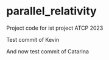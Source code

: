 # parallel_relativity
Project code for ist project ATCP 2023

Test commit of Kevin

And now test commit of Catarina
